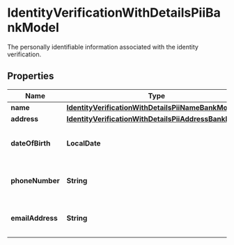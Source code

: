 

# IdentityVerificationWithDetailsPiiBankModel

The personally identifiable information associated with the identity verification.

## Properties

| Name | Type | Description | Notes |
|------------ | ------------- | ------------- | -------------|
|**name** | [**IdentityVerificationWithDetailsPiiNameBankModel**](IdentityVerificationWithDetailsPiiNameBankModel.md) |  |  [optional] |
|**address** | [**IdentityVerificationWithDetailsPiiAddressBankModel**](IdentityVerificationWithDetailsPiiAddressBankModel.md) |  |  [optional] |
|**dateOfBirth** | **LocalDate** | The attested date of birth. |  [optional] |
|**phoneNumber** | **String** | The attested phone number. |  [optional] |
|**emailAddress** | **String** | The attested email address. |  [optional] |



